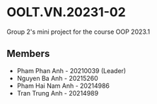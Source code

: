 # OOLT.VN.20231-02
Group 2's mini project for the course OOP 2023.1
## Members
- Pham Phan Anh - 20210039 (Leader)
- Nguyen Ba Anh - 20215260
- Pham Hai Nam Anh - 20214986
- Tran Trung Anh - 20214989
